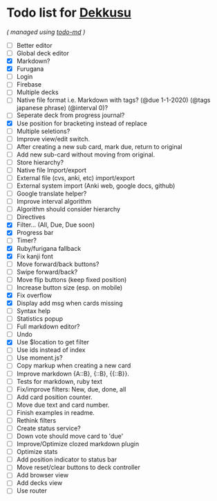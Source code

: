 # Todo list for [Dekkusu](https://github.com/Hypercubed/Dekkusu)

_\( managed using [todo-md](https://github.com/Hypercubed/todo-md) \)_

- [ ] Better editor
- [ ] Global deck editor
- [x] Markdown?
- [x] Furugana
- [ ] Login
- [ ] Firebase
- [ ] Multiple decks
- [ ] Native file format i.e. Markdown with tags? (@due 1-1-2020) (@tags japanese phrase) (@interval 0)?
- [ ] Seperate deck from progress journal?
- [x] Use position for bracketing instead of replace
- [ ] Multiple seletions?
- [ ] Improve view/edit switch.
- [ ] After creating a new sub card, mark due, return to original
- [ ] Add new sub-card without moving from original.
- [ ] Store hierarchy?
- [ ] Native file Import/export
- [ ] External file (cvs, anki, etc) import/export
- [ ] External system import (Anki web, google docs, github)
- [ ] Google translate helper?
- [ ] Improve interval algorithm
- [ ] Algorithm should consider hierarchy
- [ ] Directives
- [x] Filter... (All, Due, Due soon)
- [x] Progress bar
- [ ] Timer?
- [x] Ruby/furigana fallback
- [x] Fix kanji font
- [ ] Move forward/back buttons?
- [ ] Swipe forward/back?
- [ ] Move flip buttons (keep fixed position)
- [ ] Increase button size (esp. on mobile)
- [x] Fix overflow
- [x] Display add msg when cards missing
- [ ] Syntax help
- [ ] Statistics popup
- [ ] Full markdown editor?
- [ ] Undo
- [x] Use $location to get filter
- [ ] Use ids instead of index
- [ ] Use moment.js?
- [ ] Copy markup when creating a new card
- [ ] Improve markdown {A::B}, {::B}, {{::B}}.
- [ ] Tests for markdown, ruby text
- [ ] Fix/improve filters: New, due, done, all
- [ ] Add card position counter.
- [ ] Move due text and card number.
- [ ] Finish examples in readme.
- [ ] Rethink filters
- [ ] Create status service?
- [ ] Down vote should move card to 'due'
- [ ] Improve/Optimize clozed markdown plugin
- [ ] Optimize stats
- [ ] Add position indicator to status bar
- [ ] Move reset/clear buttons to deck controller
- [ ] Add browser view
- [ ] Add decks view
- [ ] Use router
